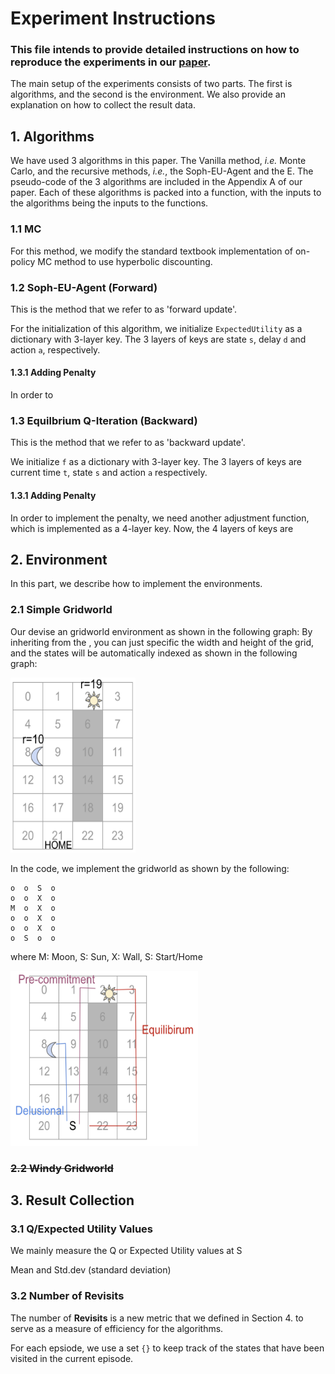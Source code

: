 # Experiment Instructions
### This file intends to provide detailed instructions on how to reproduce the experiments in our [paper]().
The main setup of the experiments consists of two parts. The first is algorithms, and the second is the environment. We also provide an explanation on how to collect the result data.

## 1. Algorithms
We have used 3 algorithms in this paper. The Vanilla method, _i.e._ Monte Carlo, and the recursive methods, _i.e._, the Soph-EU-Agent and the E. The pseudo-code of the 3 algorithms are included in the Appendix A of our paper. Each of these algorithms is packed into a function, with the inputs to the algorithms being the inputs to the functions.

### 1.1 MC
For this method, we modify the standard textbook implementation of on-policy MC method to use hyperbolic discounting.

### 1.2 Soph-EU-Agent (Forward)
This is the method that we refer to as 'forward update'. 

For the initialization of this algorithm, we initialize `ExpectedUtility` as a dictionary with 3-layer key. The 3 layers of keys are state `s`, delay `d` and action `a`, respectively.

#### 1.3.1 Adding Penalty
In order to 


### 1.3 Equilbrium Q-Iteration (Backward)
This is the method that we refer to as 'backward update'. 

We initialize `f` as a dictionary with 3-layer key. The 3 layers of keys are current time `t`, state `s` and action `a` respectively.

#### 1.3.1 Adding Penalty
In order to implement the penalty, we need another adjustment function, which is implemented as a 4-layer key. Now, the 4 layers of keys are 



## 2. Environment
In this part, we describe how to implement the environments.

### 2.1 Simple Gridworld
Our devise an gridworld environment as shown in the following graph:
By inheriting from the , you can just specific the width and height of the grid, and the states will be automatically indexed as shown in the following graph:

<div>
<img src="figs/envs/gridworld.png" width="200" height="280"/>
</div>

In the code, we implement the gridworld as shown by the following: 

    o  o  S  o
    o  o  X  o
    M  o  X  o
    o  o  X  o
    o  o  X  o
    o  S  o  o
    
 where M: Moon, S: Sun, X: Wall, S: Start/Home

<div>
<img src="figs/envs/gridworld_with_traj.png" width="300" height="280"/>
</div>

### ~~2.2 Windy Gridworld~~





## 3. Result Collection

### 3.1 Q/Expected Utility Values
We mainly measure the Q or Expected Utility values at S

Mean and Std.dev (standard deviation)

### 3.2 Number of Revisits

The number of **Revisits** is a new metric that we defined in Section 4. to serve as a measure of efficiency for the algorithms.

For each epsiode, we use a set `{}` to keep track of the states that have been visited in the current episode.

